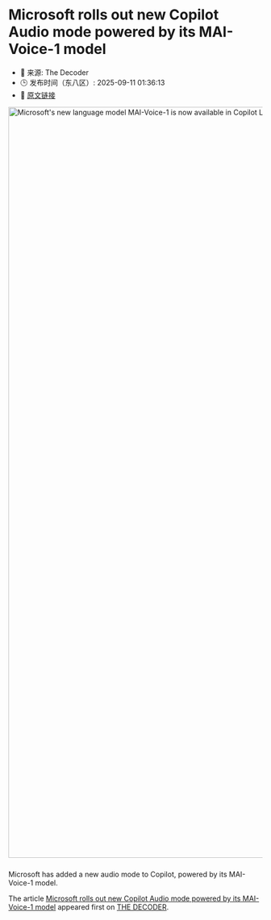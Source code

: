 # Microsoft rolls out new Copilot Audio mode powered by its MAI-Voice-1 model
- 📅 来源: The Decoder
- 🕒 发布时间（东八区）: 2025-09-11 01:36:13
- 🔗 [原文链接](https://the-decoder.com/microsoft-rolls-out-new-copilot-audio-mode-powered-by-its-mai-voice-1-model/)

<p><img alt="Microsoft&#039;s new language model MAI-Voice-1 is now available in Copilot Labs and generates AI voices that, according to Microsoft AI boss Mustafa Suleyman, not only speak but also &quot;perform&quot;." class="attachment-full size-full wp-post-image" height="986" src="https://the-decoder.com/wp-content/uploads/2025/09/copilot_voices.png" style="height: auto; margin-bottom: 10px;" width="1490" /></p>
<p>        Microsoft has added a new audio mode to Copilot, powered by its MAI-Voice-1 model.</p>
<p>The article <a href="https://the-decoder.com/microsoft-rolls-out-new-copilot-audio-mode-powered-by-its-mai-voice-1-model/">Microsoft rolls out new Copilot Audio mode powered by its MAI-Voice-1 model</a> appeared first on <a href="https://the-decoder.com">THE DECODER</a>.</p>